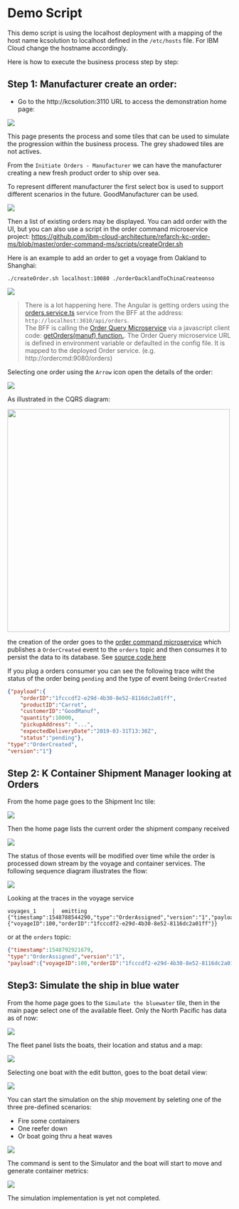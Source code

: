 # Demo Script 

This demo script is using the localhost deployment with a mapping of the host name kcsolution to localhost defined in the `/etc/hosts` file. For IBM Cloud change the hostname accordingly. 

Here is how to execute the business process step by step:

## Step 1: Manufacturer create an order:
* Go to the http://kcsolution:3110 URL to access the demonstration home page:

![](kc-home.png)

This page presents the process and some tiles that can be used to simulate the progression within the business process. The grey shadowed tiles are not actives. 

From the `Initiate Orders - Manufacturer` we can have the manufacturer creating a new fresh product order to ship over sea.

To represent different manufacturer the first select box is used to support different scenarios in the future. GoodManufacturer can be used. 

![](kc-manuf-select.png)

Then a list of existing orders may be displayed. You can add order with the UI, but you can also use a script in the order command microservice project: https://github.com/ibm-cloud-architecture/refarch-kc-order-ms/blob/master/order-command-ms/scripts/createOrder.sh

Here is an example to add an order to get a voyage from Oakland to Shanghai:
```
./createOrder.sh localhost:10080 ./orderOacklandToChinaCreateonso

```

![](kc-orders.png)

> There is a lot happening here. The Angular is getting orders using the [orders.service.ts](https://github.com/ibm-cloud-architecture/refarch-kc-ui/blob/master/ui/src/app/features/orders/orders.service.ts) service from the BFF at the address: `http://localhost:3010/api/orders`.  
The BFF is calling the [Order Query Microservice](https://github.com/ibm-cloud-architecture/refarch-kc-order-ms/tree/master/order-query-ms) via a javascript client code: [getOrders(manuf) function.](https://github.com/ibm-cloud-architecture/refarch-kc-ui/blob/4b9d7d1241eaeeaee7fc01247a35b696f0b6d5b2/server/routes/OrderClient.ts#L12-L25). The Order Query microservice URL is defined in environment variable or defaulted in the config file. It is mapped to the deployed Order service. (e.g. http://ordercmd:9080/orders)

Selecting one order using the `Arrow` icon open the details of the order:

![](kc-order.png)

As illustrated in the CQRS diagram:

<img src="https://github.com/ibm-cloud-architecture/refarch-eda/blob/master/docs/evt-microservices/cqrs-es-api.png" width="500px">

the creation of the order goes to the [order command microservice](https://github.com/ibm-cloud-architecture/refarch-kc-order-ms/tree/master/order-command-ms) which publishes a `OrderCreated` event to the `orders` topic and then consumes it to persist the data to its database. See [source code here](https://github.com/ibm-cloud-architecture/refarch-kc-order-ms/blob/6de424c443c05262ae013620f5f11b4a1b2e6f90/order-command-ms/src/main/java/ibm/labs/kc/order/command/service/OrderCRUDService.java#L51-L74)


If you plug a orders consumer you can see the following trace wiht the status of the order being `pending` and the type of event being `OrderCreated`
```json
{"payload":{
    "orderID":"1fcccdf2-e29d-4b30-8e52-8116dc2a01ff",
    "productID":"Carrot",
    "customerID":"GoodManuf",
    "quantity":10000,
    "pickupAddress": "...",
    "expectedDeliveryDate":"2019-03-31T13:30Z",
    "status":"pending"},
"type":"OrderCreated",
"version":"1"}

```

## Step 2: K Container Shipment Manager looking at Orders

From the home page goes to the Shipment Inc tile:

![](shipment-inc.png) 

Then the home page lists the current order the shipment company received

![](kc-shipment-home.png)

The status of those events will be modified over time while the order is processed down stream by the voyage and container services. The following sequence diagram illustrates the flow:

![](kc-order-seq-diag.png)  

Looking at the traces in the voyage service
```
voyages_1     |  emitting {"timestamp":1548788544290,"type":"OrderAssigned","version":"1","payload":{"voyageID":100,"orderID":"1fcccdf2-e29d-4b30-8e52-8116dc2a01ff"}}
```

or at the `orders` topic:

```json
{"timestamp":1548792921679,
"type":"OrderAssigned","version":"1",
"payload":{"voyageID":100,"orderID":"1fcccdf2-e29d-4b30-8e52-8116dc2a01ff"}}

```

## Step3: Simulate the ship in blue water

From the home page goes to the `Simulate the bluewater` tile, then in the main page select one of the available fleet. Only the North Pacific has data as of now:

![](kc-fleet-select.png)  

The fleet panel lists the boats, their location and status and a map:

![](kc-fleet-home.png)  

Selecting one boat with the edit button, goes to the boat detail view:

![](kc-ship-detail.png)  

You can start the simulation on the ship movement by seleting one of the three pre-defined scenarios:
* Fire some containers
* One reefer down
* Or boat going thru a heat waves

![](kc-ship-scenarios.png)  

The command is sent to the Simulator and the boat will start to move and generate container metrics:

![](boat-with-issues.png)  

The simulation implementation is yet not completed. 




